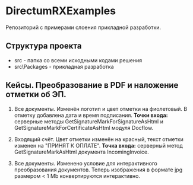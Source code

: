 ﻿# DirectumRXExamples

Репозиторий с примерами слоения прикладной разработки.

## Структура проекта

* src - папка со всеми исходными кодами решения
* src\Packages - прикладная разработка

## Кейсы. Преобразование в PDF и наложение отметки об ЭП.

1. Все документы. Изменён логотип и цвет отметки на фиолетовый. В отметку добавлена дата и время подписания. **Точки входа:** серверные методы GetSignatureMarkForSignatureAsHtml и GetSignatureMarkForCertificateAsHtml модуля Docflow.

2. Входящий счёт. Цвет отметки изменён на красный, текст отметки изменен на "ПРИНЯТ К ОПЛАТЕ". **Точка входа:** серверный метод GetSignatureMarkAsHtml документа IncomingInvoice. 

3. Все документы. Изменено условие для интерактивного преобразования документов. Теперь изображения в формате jpg размером < 1 Mb конвертируются интерактивно.